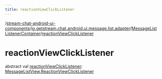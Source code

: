 ```yaml
---
title: reactionViewClickListener
---
```

/[stream-chat-android-ui-components](../../index.md)/[io.getstream.chat.android.ui.message.list.adapter](../index.md)/[MessageListListenerContainer](index.md)/[reactionViewClickListener](reactionViewClickListener.md)  
  
  
  
# reactionViewClickListener  
abstract val [reactionViewClickListener](reactionViewClickListener.md): [MessageListView.ReactionViewClickListener](../../io.getstream.chat.android.ui.message.list/MessageListView/ReactionViewClickListener/index.md)
